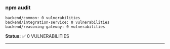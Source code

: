 ### npm audit

```
backend/common: 0 vulnerabilities
backend/integration-service: 0 vulnerabilities
backend/reasoning-gateway: 0 vulnerabilities
```

**Status:** ✅ 0 VULNERABILITIES

---
